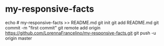 # my-responsive-facts

echo # my-responsive-facts >> README.md
git init
git add README.md
git commit -m "first commit"
git remote add origin https://github.com/LorennaFrancelino/my-responsive-facts.git
git push -u origin master
